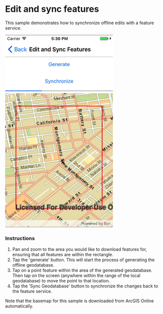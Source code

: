 # Edit and sync features

This sample demonstrates how to synchronize offline edits with a feature service.

<img src="EditAndSyncFeatures.jpg" width="350"/>

### Instructions

1. Pan and zoom to the area you would like to download features for, ensuring that all features are within the rectangle.
2. Tap the 'generate' button. This will start the process of generating the offline geodatabase.
3. Tap on a point feature within the area of the generated geodatabase. Then tap on the screen (anywhere within the range of the local geodatabase) to move the point to that location.
4. Tap the 'Sync Geodatabase' button to synchronize the changes back to the feature service.

 Note that the basemap for this sample is downloaded from ArcGIS Online automatically.